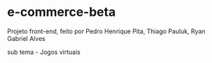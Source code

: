 # e-commerce-beta
Projeto front-end, feito por Pedro Henrique Pita, Thiago Pauluk, Ryan Gabriel Alves

sub tema - Jogos virtuais
